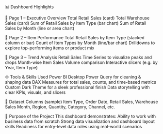 📊 Dashboard Highlights

🔹 Page 1 – Executive Overview
Total Retail Sales (card)
Total Warehouse Sales (card)
Sum of Retail Sales by Item Type (bar chart)
Sum of Retail Sales by Month (line or area chart)

🔹 Page 2 – Item Performance
Total Retail Sales by Item Type (stacked column or bar)
Count of Item Types by Month (line/bar chart)
Drilldowns to explore top-performing items or product mix

🔹 Page 3 – Trend Analysis
Retail Sales Time Series to visualize peaks and drops
Month-wise Item Sales Volume comparison
Interactive slicers (e.g. by Year, Item Type)

⚙️ Tools & Skills Used
Power BI Desktop
Power Query for cleaning & shaping data
DAX Measures for total sales, counts, and time-based metrics
Custom Dark Theme for a sleek professional finish
Data storytelling with clear KPIs, visuals, and slicers

📁 Dataset Columns (sample)
Item Type, Order Date, Retail Sales, Warehouse Sales
Month, Region, Quantity, Category, Channel, etc.

🎯 Purpose of the Project
This dashboard demonstrates:
Ability to work with business data from scratch
Strong data visualization and dashboard layout skills
Readiness for entry-level data roles using real-world scenarios
